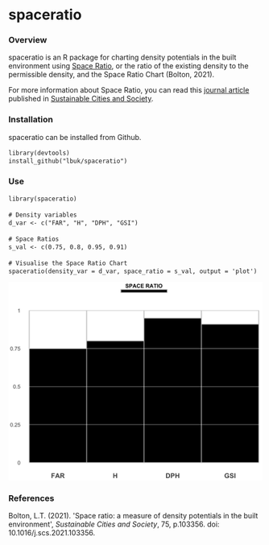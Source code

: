 # spaceratio

### Overview
spaceratio is an R package for charting density potentials in the built environment using <a href="https://www.liamthomasbolton.com/portfolio/SpaceRatio/">Space Ratio</a>, or the ratio of the existing density to the permissible density, and the Space Ratio Chart (Bolton, 2021). 

For more information about Space Ratio, you can read this <a href="https://discovery.ucl.ac.uk/id/eprint/10156128/">journal article</a> published in <a href="https://www.sciencedirect.com/journal/sustainable-cities-and-society">Sustainable Cities and Society</a>.

### Installation
spaceratio can be installed from Github.
```
library(devtools)
install_github("lbuk/spaceratio")
```

### Use
```
library(spaceratio)

# Density variables
d_var <- c("FAR", "H", "DPH", "GSI")

# Space Ratios
s_val <- c(0.75, 0.8, 0.95, 0.91)

# Visualise the Space Ratio Chart
spaceratio(density_var = d_var, space_ratio = s_val, output = 'plot')
```
![](https://github.com/lbuk/spaceratio/blob/master/img/example_chart.png)

### References
Bolton, L.T. (2021). 'Space ratio: a measure of density potentials in the built environment', _Sustainable Cities and Society_, 75, p.103356. doi: 10.1016/j.scs.2021.103356.